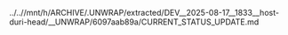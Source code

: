../..//mnt/h/ARCHIVE/.UNWRAP/extracted/DEV__2025-08-17__1833__host-duri-head/__UNWRAP/6097aab89a/CURRENT_STATUS_UPDATE.md